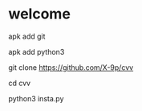 # welcome

apk add git

apk add python3

git clone https://github.com/X-9p/cvv

cd cvv

python3 insta.py
